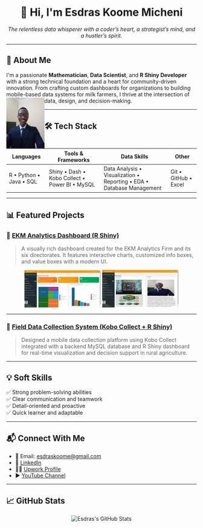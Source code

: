 <h1 align="center">👋 Hi, I'm Esdras Koome Micheni</h1>

<p align="center">
  <em>The relentless data whisperer with a coder’s heart, a strategist’s mind, and a hustler’s spirit.</em>
</p>

---

## 🚀 About Me

I'm a passionate **Mathematician**, **Data Scientist**, and **R Shiny Developer** with a strong technical foundation and a heart for community-driven innovation. From crafting custom dashboards for organizations to building mobile-based data systems for milk farmers, I thrive at the intersection of data, design, and decision-making. <img src="images/esdraskoome.jpg" width="20%" align="left" alt="Esdras Koome Micheni">




---

## 🛠️ Tech Stack

| Languages | Tools & Frameworks | Data Skills | Other |
|----------|-------------------|-------------|-------|
| R • Python • Java • SQL | Shiny • Dash • Kobo Collect • Power BI • MySQL | Data Analysis • Visualization • Reporting • EDA • Database Management | Git • GitHub • Excel |

---

## 📊 Featured Projects

### 🔷 [EKM Analytics Dashboard (R Shiny)](https://github.com/ekomsaye/EKM-ANALYTICS-FIRM-R-SHINY-DASHBOARD)

> A visually rich dashboard created for the EKM Analytics Firm and its six directorates. It features interactive charts, customized info boxes, and value boxes with a modern UI.

<div align="center">
  <img src="images/home.jpg" width="40%" alt="EKM Dashboard Home Screenshot">
  <img src="images/executive.jpg" width="40%" alt="Executive Page Screenshot">
</div>

---

### 📱 [Field Data Collection System (Kobo Collect + R Shiny)](https://github.com/EsdrasMicheni/field-data-collection-kobo)

> Designed a mobile data collection platform using Kobo Collect integrated with a backend MySQL database and R Shiny dashboard for real-time visualization and decision support in rural agriculture.

---

## 💡 Soft Skills

✅ Strong problem-solving abilities  
✅ Clear communication and teamwork  
✅ Detail-oriented and proactive  
✅ Quick learner and adaptable

---

## 📬 Connect With Me

- 📧 Email: [esdraskoome@gmail.com](mailto:esdraskoome@gmail.com)  
- 💼 [LinkedIn](https://www.linkedin.com/in/esdras-koome-micheni-106651338/)  
- 🧑‍💻 [Upwork Profile](https://www.upwork.com/freelancers/~01bbdaff1dc6ce0241)  
- ▶️ [YouTube Channel](https://www.youtube.com/channel/UCBhBTBAanuBNiQs3r7mwDmA)

---

## 📈 GitHub Stats

<p align="center">
  <img src="https://github-readme-stats.vercel.app/api?username=ekomsaye&show_icons=true&theme=default" alt="Esdras's GitHub Stats">
</p>

